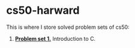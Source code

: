 # cs50-harward

This is where I store solved problem sets of cs50:
1. [**Problem set 1.**](/PSet1) Introduction to C.

